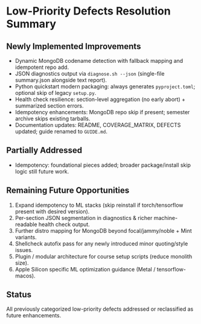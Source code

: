 # Low-Priority Defects Resolution Summary

## Newly Implemented Improvements
- Dynamic MongoDB codename detection with fallback mapping and idempotent repo add.
- JSON diagnostics output via `diagnose.sh --json` (single-file summary.json alongside text report).
- Python quickstart modern packaging: always generates `pyproject.toml`; optional skip of legacy `setup.py`.
- Health check resilience: section-level aggregation (no early abort) + summarized section errors.
- Idempotency enhancements: MongoDB repo skip if present; semester archive skips existing tarballs.
- Documentation updates: README, COVERAGE_MATRIX, DEFECTS updated; guide renamed to `GUIDE.md`.

## Partially Addressed
- Idempotency: foundational pieces added; broader package/install skip logic still future work.

## Remaining Future Opportunities
1. Expand idempotency to ML stacks (skip reinstall if torch/tensorflow present with desired version).
2. Per-section JSON segmentation in diagnostics & richer machine-readable health check output.
3. Further distro mapping for MongoDB beyond focal/jammy/noble + Mint variants.
4. Shellcheck autofix pass for any newly introduced minor quoting/style issues.
5. Plugin / modular architecture for course setup scripts (reduce monolith size).
6. Apple Silicon specific ML optimization guidance (Metal / tensorflow-macos).

## Status
All previously categorized low-priority defects addressed or reclassified as future enhancements.
